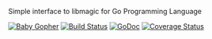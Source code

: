 Simple interface to libmagic for Go Programming Language

[![Baby Gopher](https://raw2.github.com/drnic/babygopher-site/gh-pages/images/babygopher-logo-small.png)](http://www.babygopher.org)
[![Build Status](https://travis-ci.org/kwilczynski/go-magic.png?branch=master)](https://travis-ci.org/kwilczynski/go-magic)
[![GoDoc](https://godoc.org/github.com/kwilczynski/go-magic?status.png)](https://godoc.org/github.com/kwilczynski/go-magic)
[![Coverage Status](https://coveralls.io/repos/kwilczynski/go-magic/badge.png)](https://coveralls.io/r/kwilczynski/go-magic)
